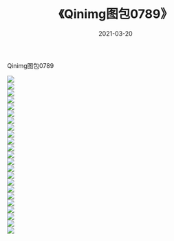 ﻿---
layout: post
title:  《Qinimg图包0789》
date:   2021-03-20
img: http://imgx.orgx.ga/Qinimg图包/Qinimg图包0789/000.jpg
categories: [美女, 清纯, 唯美]
---

Qinimg图包0789

 ![](http://imgx.orgx.ga/Qinimg图包/Qinimg图包0789/001.jpg) <br>![](http://imgx.orgx.ga/Qinimg图包/Qinimg图包0789/002.jpg) <br>![](http://imgx.orgx.ga/Qinimg图包/Qinimg图包0789/003.jpg) <br>![](http://imgx.orgx.ga/Qinimg图包/Qinimg图包0789/004.jpg) <br>![](http://imgx.orgx.ga/Qinimg图包/Qinimg图包0789/005.jpg) <br>![](http://imgx.orgx.ga/Qinimg图包/Qinimg图包0789/006.jpg) <br>![](http://imgx.orgx.ga/Qinimg图包/Qinimg图包0789/007.jpg) <br>![](http://imgx.orgx.ga/Qinimg图包/Qinimg图包0789/008.jpg) <br>![](http://imgx.orgx.ga/Qinimg图包/Qinimg图包0789/009.jpg) <br>![](http://imgx.orgx.ga/Qinimg图包/Qinimg图包0789/010.jpg) <br>![](http://imgx.orgx.ga/Qinimg图包/Qinimg图包0789/011.jpg) <br>![](http://imgx.orgx.ga/Qinimg图包/Qinimg图包0789/012.jpg) <br>![](http://imgx.orgx.ga/Qinimg图包/Qinimg图包0789/013.jpg) <br>![](http://imgx.orgx.ga/Qinimg图包/Qinimg图包0789/014.jpg) <br>![](http://imgx.orgx.ga/Qinimg图包/Qinimg图包0789/015.jpg) <br>![](http://imgx.orgx.ga/Qinimg图包/Qinimg图包0789/016.jpg) <br>![](http://imgx.orgx.ga/Qinimg图包/Qinimg图包0789/017.jpg) <br>![](http://imgx.orgx.ga/Qinimg图包/Qinimg图包0789/018.jpg) <br>![](http://imgx.orgx.ga/Qinimg图包/Qinimg图包0789/019.jpg) <br>![](http://imgx.orgx.ga/Qinimg图包/Qinimg图包0789/020.jpg) <br>![](http://imgx.orgx.ga/Qinimg图包/Qinimg图包0789/021.jpg) <br>![](http://imgx.orgx.ga/Qinimg图包/Qinimg图包0789/022.jpg) <br>![](http://imgx.orgx.ga/Qinimg图包/Qinimg图包0789/023.jpg) <br>